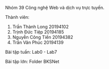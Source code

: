 Nhóm 39 Công nghệ Web và dịch vụ trực tuyến.

Thành viên:
1. Trần Thành Long 20194102
2. Trịnh Đức Tiệp 20194185
3. Nguyễn Công Tiến 20194382
4. Trần Văn Phúc 20194139

Bài tập tuần: Lab0 - Lab7

Bài tập lớn: Folder BKSNet

